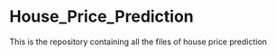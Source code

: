 # House_Price_Prediction
This is the repository containing all the files of house price prediction 
